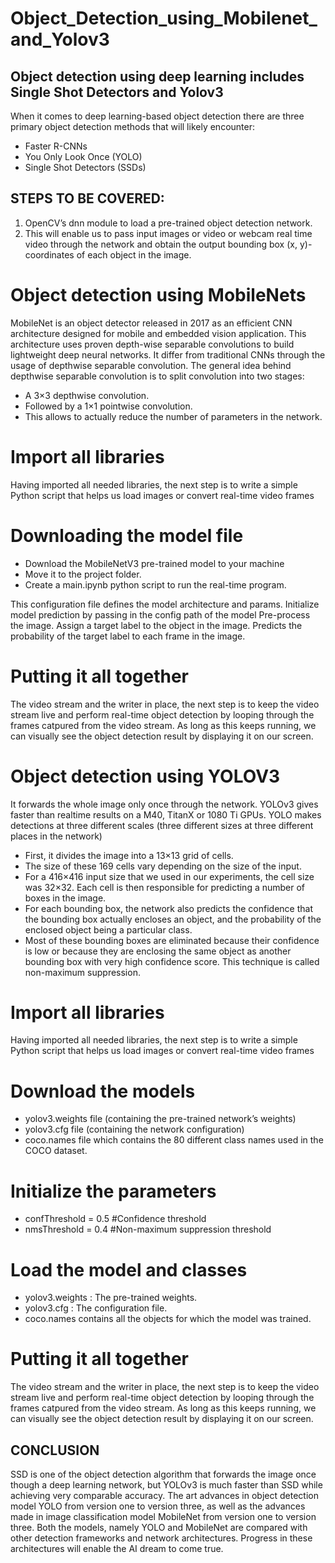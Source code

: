 # Object_Detection_using_Mobilenet_and_Yolov3

## Object detection using deep learning includes Single Shot Detectors and Yolov3

When it comes to deep learning-based object detection there are three primary object detection methods that will likely encounter:

* Faster R-CNNs
* You Only Look Once (YOLO)
* Single Shot Detectors (SSDs)

## STEPS TO BE COVERED:
1. OpenCV’s dnn  module to load a pre-trained object detection network.
2. This will enable us to pass input images or video or webcam real time video through the network and obtain the output bounding box (x, y)-coordinates of each object in the image.

# Object detection using MobileNets
MobileNet is an object detector released in 2017 as an efficient CNN architecture designed for mobile and embedded vision application. This architecture uses proven depth-wise separable convolutions to build lightweight deep neural networks.
It differ from traditional CNNs through the usage of depthwise separable convolution.
The general idea behind depthwise separable convolution is to split convolution into two stages:
* A 3×3 depthwise convolution.
* Followed by a 1×1 pointwise convolution.
* This allows to actually reduce the number of parameters in the network.

# Import all libraries
Having imported all needed libraries, the next step is to write a simple Python script that helps us load images or convert real-time video frames

# Downloading the model file 
* Download the MobileNetV3 pre-trained model to your machine
* Move it to the project folder.
* Create a main.ipynb python script to run the real-time program.

This configuration file defines the model architecture and params.
Initialize model prediction by passing in the config path of the model
Pre-process the image.
Assign a target label to the object in the image.
Predicts the probability of the target label to each frame in the image.

# Putting it all together
The video stream and the writer in place, the next step is to keep the video stream live and perform real-time object detection by looping through the frames catpured from the video stream. As long as this keeps running, we can visually see the object detection result by displaying it on our screen.


# Object detection using YOLOV3

It forwards the whole image only once through the network.
YOLOv3 gives faster than realtime results on a M40, TitanX or 1080 Ti GPUs.
YOLO makes detections at three different scales (three different sizes at three different places in the network) 
* First, it divides the image into a 13×13 grid of cells. 
* The size of these 169 cells vary depending on the size of the input. 
* For a 416×416 input size that we used in our experiments, the cell size was 32×32. Each cell is then responsible for predicting a number of boxes in the image.
* For each bounding box, the network also predicts the confidence that the bounding box actually encloses an object, and the probability of the enclosed object being a particular class.
* Most of these bounding boxes are eliminated because their confidence is low or because they are enclosing the same object as another bounding box with very high confidence score. This technique is called non-maximum suppression.

 # Import all libraries
Having imported all needed libraries, the next step is to write a simple Python script that helps us load images or convert real-time video frames

 # Download the models
 * yolov3.weights file (containing the pre-trained network’s weights)
 * yolov3.cfg file (containing the network configuration)
 * coco.names file which contains the 80 different class names used in the COCO dataset.
 
 # Initialize the parameters
* confThreshold = 0.5  #Confidence threshold
* nmsThreshold = 0.4   #Non-maximum suppression threshold

# Load the model and classes
* yolov3.weights : The pre-trained weights.
* yolov3.cfg : The configuration file.
* coco.names contains all the objects for which the model was trained.

# Putting it all together
The video stream and the writer in place, the next step is to keep the video stream live and perform real-time object detection by looping through the frames catpured from the video stream. As long as this keeps running, we can visually see the object detection result by displaying it on our screen.

## CONCLUSION

SSD is one of the object detection algorithm that forwards the image once though a deep learning network, but YOLOv3 is much faster than SSD while achieving very comparable accuracy. 
The art advances in object detection model YOLO from version one to version three, as well as the advances made in image classification model MobileNet from version one to
version three. Both the models, namely YOLO and MobileNet are compared with other detection frameworks and network architectures. Progress in these
architectures will enable the AI dream to come true.
